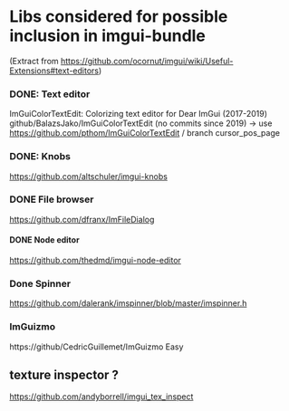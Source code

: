 # Libs considered for possible inclusion in imgui-bundle

(Extract from https://github.com/ocornut/imgui/wiki/Useful-Extensions#text-editors)

### DONE: Text editor
ImGuiColorTextEdit: Colorizing text editor for Dear ImGui (2017-2019)
github/BalazsJako/ImGuiColorTextEdit (no commits since 2019)
-> use https://github.com/pthom/ImGuiColorTextEdit / branch cursor_pos_page

### DONE: Knobs
https://github.com/altschuler/imgui-knobs

### DONE File browser
https://github.com/dfranx/ImFileDialog
    
#### DONE Node editor 
https://github.com/thedmd/imgui-node-editor

### Done Spinner
https://github.com/dalerank/imspinner/blob/master/imspinner.h

### ImGuizmo
https://github/CedricGuillemet/ImGuizmo
Easy

## texture inspector ?
https://github.com/andyborrell/imgui_tex_inspect 
